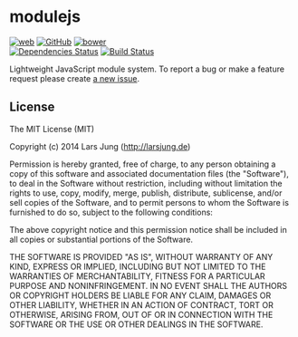# modulejs

[![web][web-img]][web-url] [![GitHub][github-img]][github-url] [![bower][bower-img]][github-url]
<br>
[![Dependencies Status][david-img]][david-url] [![Build Status][travis-img]][travis-url]

Lightweight JavaScript module system.
To report a bug or make a feature request please create [a new issue][github-issue-url].


## License
The MIT License (MIT)

Copyright (c) 2014 Lars Jung (http://larsjung.de)

Permission is hereby granted, free of charge, to any person obtaining a copy
of this software and associated documentation files (the "Software"), to deal
in the Software without restriction, including without limitation the rights
to use, copy, modify, merge, publish, distribute, sublicense, and/or sell
copies of the Software, and to permit persons to whom the Software is
furnished to do so, subject to the following conditions:

The above copyright notice and this permission notice shall be included in
all copies or substantial portions of the Software.

THE SOFTWARE IS PROVIDED "AS IS", WITHOUT WARRANTY OF ANY KIND, EXPRESS OR
IMPLIED, INCLUDING BUT NOT LIMITED TO THE WARRANTIES OF MERCHANTABILITY,
FITNESS FOR A PARTICULAR PURPOSE AND NONINFRINGEMENT. IN NO EVENT SHALL THE
AUTHORS OR COPYRIGHT HOLDERS BE LIABLE FOR ANY CLAIM, DAMAGES OR OTHER
LIABILITY, WHETHER IN AN ACTION OF CONTRACT, TORT OR OTHERWISE, ARISING FROM,
OUT OF OR IN CONNECTION WITH THE SOFTWARE OR THE USE OR OTHER DEALINGS IN
THE SOFTWARE.


[web-url]: http://larsjung.de/modulejs/
[github-url]: https://github.com/lrsjng/modulejs
[david-url]: https://david-dm.org/lrsjng/modulejs
[travis-url]: https://travis-ci.org/lrsjng/modulejs
[github-issue-url]: https://github.com/lrsjng/modulejs/issues/new

[web-img]: http://img.shields.io/badge/web-larsjung.de/modulejs-a0a060.svg?style=flat
[github-img]: http://img.shields.io/badge/GitHub-lrsjng/modulejs-a0a060.svg?style=flat
[bower-img]: http://img.shields.io/badge/bower-modulejs-a0a060.svg?style=flat

[david-img]: http://img.shields.io/david/lrsjng/modulejs.svg?style=flat
[travis-img]: http://img.shields.io/travis/lrsjng/modulejs.svg?style=flat
